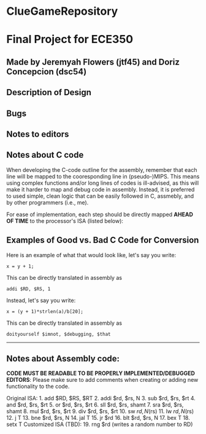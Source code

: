 # ClueGameRepository
# Final Project for ECE350

## Made by Jeremyah Flowers (jtf45) and Doriz Concepcion (dsc54)

## Description of Design 

## Bugs

## Notes to editors

Notes about C code 
-------------------

When developing the C-code outline for the assembly, remember that each line will be mapped to the cooresponding
line in (pseudo-)MIPS. This means using complex functions and/or long lines of codes is ill-advised, as this will 
make it harder to map and debug code in assembly. Instead, it is preferred to used simple, clean logic that can be
easily followed in C, assmebly, and by other programmers (i.e., me).

For ease of implementation, each step should be directly mapped **AHEAD OF TIME** to the processor's ISA (listed below):

Examples of Good vs. Bad C Code for Conversion
----------------------------------------------------------------------------

Here is an example of what that would look like, let's say you write:

    x = y + 1;

This can be directly translated in assembly as

    addi $RD, $RS, 1

Instead, let's say you write:

    x = (y + 1)*strlen(a)/b[20];

This can be directly translated in assembly as

    doityourself $imnot, $debugging, $that 

----------------------------------------------------------------------------

Notes about Assembly code:
----------------------------------
**CODE MUST BE READABLE TO BE PROPERLY IMPLEMENTED/DEBUGGED**
**EDITORS**: Please make sure to add comments when creating or adding new functionality to the code.

Original ISA:
    1.  add $RD, $RS, $RT
    2.  addi $rd, $rs, N
    3.  sub $rd, $rs, $rt
    4.  and $rd, $rs, $rt
    5.  or $rd, $rs, $rt
    6.  sll $rd, $rs, shamt
    7.  sra $rd, $rs, shamt
    8.  mul $rd, $rs, $rt
    9.  div $rd, $rs, $rt
    10. sw $rd, N($rs)
    11. lw $rd, N($rs)
    12. j T
    13. bne $rd, $rs, N
    14. jal T
    15. jr $rd
    16. blt $rd, $rs, N
    17. bex T
    18. setx T
Customized ISA (TBD):
    19. rng $rd (writes a random number to RD)



